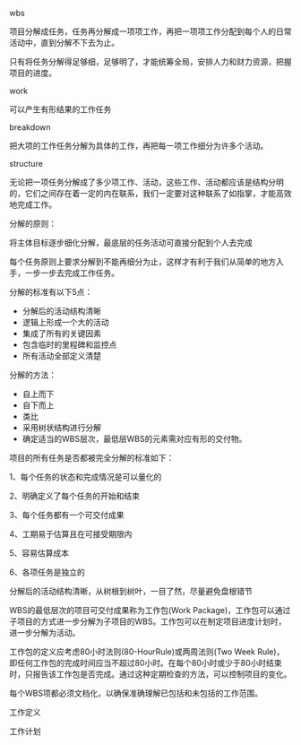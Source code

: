 
wbs

项目分解成任务，任务再分解成一项项工作，再把一项项工作分配到每个人的日常活动中，直到分解不下去为止。

只有将任务分解得足够细，足够明了，才能统筹全局，安排人力和财力资源，把握项目的进度。


work

可以产生有形结果的工作任务

breakdown

把大项的工作任务分解为具体的工作，再把每一项工作细分为许多个活动。

structure

无论把一项任务分解成了多少项工作、活动，这些工作、活动都应该是结构分明的，它们之间存在着一定的内在联系，我们一定要对这种联系了如指掌，才能高效地完成工作。

分解的原则：

将主体目标逐步细化分解，最底层的任务活动可直接分配到个人去完成

每个任务原则上要求分解到不能再细分为止，这样才有利于我们从简单的地方入手，一步一步去完成工作任务。

分解的标准有以下5点：

- 分解后的活动结构清晰
- 逻辑上形成一个大的活动
- 集成了所有的关键因素
- 包含临时的里程碑和监控点
- 所有活动全部定义清楚


分解的方法：

- 自上而下
- 自下而上
- 类比
- 采用树状结构进行分解
- 确定适当的WBS层次，最低层WBS的元素需对应有形的交付物。


项目的所有任务是否都被完全分解的标准如下：

1、每个任务的状态和完成情况是可以量化的

2、明确定义了每个任务的开始和结束

3、每个任务都有一个可交付成果

4、工期易于估算且在可接受期限内

5、容易估算成本

6、各项任务是独立的

分解后的活动结构清晰，从树根到树叶，一目了然，尽量避免盘根错节



WBS的最低层次的项目可交付成果称为工作包(Work Package)，工作包可以通过子项目的方式进一步分解为子项目的WBS。工作包可以在制定项目进度计划时，进一步分解为活动。 


工作包的定义应考虑80小时法则(80-HourRule)或两周法则(Two Week Rule)，即任何工作包的完成时间应当不超过80小时。在每个80小时或少于80小时结束时，只报告该工作包是否完成。通过这种定期检查的方法，可以控制项目的变化。 


每个WBS项都必须文档化，以确保准确理解已包括和未包括的工作范围。 


工作定义

工作计划
